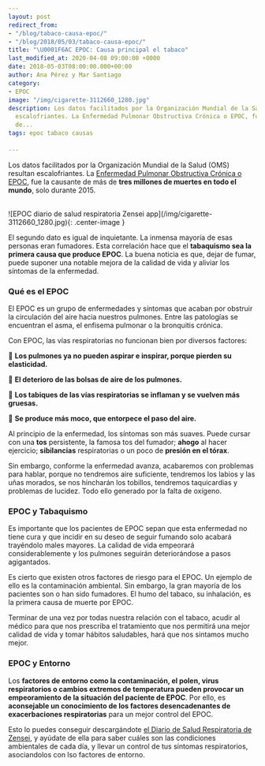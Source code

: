 ```yaml
---
layout: post
redirect_from:
- "/blog/tabaco-causa-epoc/"
- "/blog/2018/05/03/tabaco-causa-epoc/"
title: "\U0001F6AC EPOC: Causa principal el tabaco"
last_modified_at: 2020-04-08 09:00:00 +0000
date: 2018-05-03T08:00:00.000+00:00
author: Ana Pérez y Mar Santiago
category:
- EPOC
image: "/img/cigarette-3112660_1280.jpg"
description: Los datos facilitados por la Organización Mundial de la Salud (OMS) resultan
  escalofriantes. La Enfermedad Pulmonar Obstructiva Crónica o EPOC, fue la causante
  de...
tags: epoc tabaco causas

---
```

Los datos facilitados por la Organización Mundial de la Salud (OMS) resultan escalofriantes. La [Enfermedad Pulmonar Obstructiva Crónica o EPOC](https://medlineplus.gov/spanish/ency/article/000091.htm), fue la causante de más de **tres millones de muertes en todo el mundo**, solo durante 2015.

<br>
![EPOC diario de salud respiratoria Zensei app](/img/cigarette-3112660_1280.jpg){: .center-image }
<br>

El segundo dato es igual de inquietante. La inmensa mayoría de esas personas eran fumadores. Esta correlación hace que el **tabaquismo sea la primera causa que produce EPOC**. La buena noticia es que, dejar de fumar, puede suponer una notable mejora de la calidad de vida y aliviar los síntomas de la enfermedad.

### Qué es el EPOC

El EPOC es un grupo de enfermedades y síntomas que acaban por obstruir la circulación del aire hacia nuestros pulmones. Entre las patologías se encuentran el asma, el enfisema pulmonar o la bronquitis crónica.

Con EPOC, las vías respiratorias no funcionan bien por diversos factores:

🤧 **Los pulmones ya no pueden aspirar e inspirar, porque pierden su elasticidad.**

🤧 **El deterioro de las bolsas de aire de los pulmones.**

🤧 **Los tabiques de las vías respiratorias se inflaman y se vuelven más gruesas.**

🤧 **Se produce más moco, que entorpece el paso del aire.**

Al principio de la enfermedad, los síntomas son más suaves. Puede cursar con una **tos** persistente, la famosa tos del fumador; **ahogo** al hacer ejercicio; **sibilancias** respiratorias o un poco de **presión en el tórax**.

Sin embargo, conforme la enfermedad avanza, acabaremos con problemas para hablar, porque no tendremos aire suficiente, tendremos los labios y las uñas morados, se nos hincharán los tobillos, tendremos taquicardias y problemas de lucidez. Todo ello generado por la falta de oxígeno.

### EPOC y Tabaquismo

Es importante que los pacientes de EPOC sepan que esta enfermedad no tiene cura y que incidir en su deseo de seguir fumando solo acabará trayéndolo males mayores. La calidad de vida empeorará considerablemente y los pulmones seguirán deteriorándose a pasos agigantados.

Es cierto que existen otros factores de riesgo para el EPOC. Un ejemplo de ello es la contaminación ambiental. Sin embargo, la gran mayoría de los pacientes son o han sido fumadores. El humo del tabaco, su inhalación, es la primera causa de muerte por EPOC.

Terminar de una vez por todas nuestra relación con el tabaco, acudir al médico para que nos prescriba el tratamiento que nos permitirá una mejor calidad de vida y tomar hábitos saludables, hará que nos sintamos mucho mejor.

### EPOC y Entorno

Los **factores de entorno como la contaminación, el polen, virus respiratorios o cambios extremos de temperatura pueden provocar un empeoramiento de la situación del paciente de EPOC**. Por ello, es **aconsejable un conocimiento de los factores desencadenantes de exacerbaciones respiratorias** para un mejor control del EPOC.

Esto lo puedes conseguir descargándote [el Diario de Salud Respiratoria de Zensei](https://zenseiapp.com), y ayúdate de ella para saber cuáles son las condiciones ambientales de cada día, y llevar un control de tus síntomas respiratorios, asociandolos con lso factores de entorno.